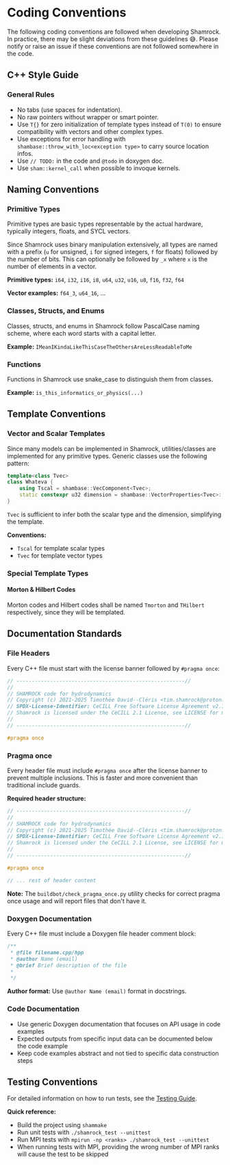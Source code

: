 # Coding Conventions

The following coding conventions are followed when developing Shamrock. In practice, there may be slight deviations from these guidelines 😅. Please notify or raise an issue if these conventions are not followed somewhere in the code.

## C++ Style Guide

### General Rules
- No tabs (use spaces for indentation).
- No raw pointers without wrapper or smart pointer.
- Use `T{}` for zero initialization of template types instead of `T(0)` to ensure compatibility with vectors and other complex types.
- Use exceptions for error handling with `shambase::throw_with_loc<exception type>` to carry source location infos.
- Use `// TODO:` in the code and `@todo` in doxygen doc.
- Use `sham::kernel_call` when possible to invoque kernels.

## Naming Conventions

### Primitive Types

Primitive types are basic types representable by the actual hardware, typically integers, floats, and SYCL vectors.

Since Shamrock uses binary manipulation extensively, all types are named with a prefix (`u` for unsigned, `i` for signed integers, `f` for floats) followed by the number of bits. This can optionally be followed by `_x` where `x` is the number of elements in a vector.

**Primitive types:** `i64`, `i32`, `i16`, `i8`, `u64`, `u32`, `u16`, `u8`, `f16`, `f32`, `f64`

**Vector examples:** `f64_3`, `u64_16`, ...

### Classes, Structs, and Enums

Classes, structs, and enums in Shamrock follow PascalCase naming scheme, where each word starts with a capital letter.

**Example:** `IMeanIKindaLikeThisCaseTheOthersAreLessReadableToMe`

### Functions

Functions in Shamrock use snake_case to distinguish them from classes.

**Example:** `is_this_informatics_or_physics(...)`

## Template Conventions

### Vector and Scalar Templates

Since many models can be implemented in Shamrock, utilities/classes are implemented for any primitive types. Generic classes use the following pattern:

```c++
template<class Tvec>
class Whateva {
    using Tscal = shambase::VecComponent<Tvec>;
    static constexpr u32 dimension = shambase::VectorProperties<Tvec>::dimension;
}
```

`Tvec` is sufficient to infer both the scalar type and the dimension, simplifying the template.

**Conventions:**
- `Tscal` for template scalar types
- `Tvec` for template vector types

### Special Template Types

#### Morton & Hilbert Codes

Morton codes and Hilbert codes shall be named `Tmorton` and `THilbert` respectively, since they will be templated.

## Documentation Standards

### File Headers

Every C++ file must start with the license banner followed by `#pragma once`:

```c++
// -------------------------------------------------------//
//
// SHAMROCK code for hydrodynamics
// Copyright (c) 2021-2025 Timothée David--Cléris <tim.shamrock@proton.me>
// SPDX-License-Identifier: CeCILL Free Software License Agreement v2.1
// Shamrock is licensed under the CeCILL 2.1 License, see LICENSE for more information
//
// -------------------------------------------------------//

#pragma once
```

### Pragma once

Every header file must include `#pragma once` after the license banner to prevent multiple inclusions. This is faster and more convenient than traditional include guards.

**Required header structure:**
```c++
// -------------------------------------------------------//
//
// SHAMROCK code for hydrodynamics
// Copyright (c) 2021-2025 Timothée David--Cléris <tim.shamrock@proton.me>
// SPDX-License-Identifier: CeCILL Free Software License Agreement v2.1
// Shamrock is licensed under the CeCILL 2.1 License, see LICENSE for more information
//
// -------------------------------------------------------//

#pragma once

// ... rest of header content
```

**Note:** The `buildbot/check_pragma_once.py` utility checks for correct pragma once usage and will report files that don't have it.

### Doxygen Documentation

Every C++ file must include a Doxygen file header comment block:

```c++
/**
 * @file filename.cpp/hpp
 * @author Name (email)
 * @brief Brief description of the file
 *
 */
```

**Author format:** Use `@author Name (email)` format in docstrings.

### Code Documentation

- Use generic Doxygen documentation that focuses on API usage in code examples
- Expected outputs from specific input data can be documented below the code example
- Keep code examples abstract and not tied to specific data construction steps

## Testing Conventions

For detailed information on how to run tests, see the [Testing Guide](../testing.md).

**Quick reference:**
- Build the project using `shammake`
- Run unit tests with `./shamrock_test --unittest`
- Run MPI tests with `mpirun -np <ranks> ./shamrock_test --unittest`
- When running tests with MPI, providing the wrong number of MPI ranks will cause the test to be skipped
